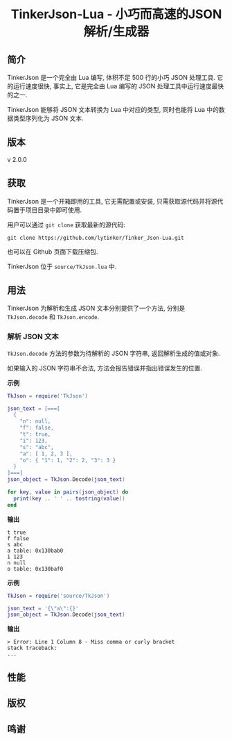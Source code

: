 <h1 align="center">TinkerJson-Lua - 小巧而高速的JSON解析/生成器</h1>

## 简介

TinkerJson 是一个完全由 Lua 编写, 体积不足 500 行的小巧 JSON 处理工具. 它的运行速度很快, 事实上, 它是完全由 Lua 编写的 JSON 处理工具中运行速度最快的之一.

TinkerJson 能够将 JSON 文本转换为 Lua 中对应的类型, 同时也能将 Lua 中的数据类型序列化为 JSON 文本.

## 版本

v 2.0.0

<!-- ## 特性 -->

## 获取

TinkerJson 是一个开箱即用的工具, 它无需配置或安装, 只需获取源代码并将源代码置于项目目录中即可使用.

用户可以通过 `git clone` 获取最新的源代码:

```shell
git clone https://github.com/lytinker/Tinker_Json-Lua.git
```

也可以在 Github 页面下载压缩包.

TinkerJson 位于 `source/TkJson.lua` 中.

<!-- ## 安装 -->

<!-- ## 依赖 -->

## 用法

TinkerJson 为解析和生成 JSON 文本分别提供了一个方法, 分别是 `TkJson.decode` 和 `TkJson.encode`.

### 解析 JSON 文本

`TkJson.decode` 方法的参数为待解析的 JSON 字符串, 返回解析生成的值或对象.

如果输入的 JSON 字符串不合法, 方法会报告错误并指出错误发生的位置.

**示例**

```lua
TkJson = require('TkJson')

json_text = [===[
  {
    "n": null,
    "f": false,
    "t": true,
    "i": 123,
    "s": "abc",
    "a": [ 1, 2, 3 ],
    "o": { "1": 1, "2": 2, "3": 3 }
  }
]===]
json_object = TkJson.Decode(json_text)

for key, value in pairs(json_object) do
  print(key .. ' ' .. tostring(value))
end
```

**输出**

```
t true
f false
s abc
a table: 0x130bab0
i 123
n null
o table: 0x130baf0
```

**示例**

```lua
TkJson = require('source/TkJson')

json_text = '{\"a\":{}'
json_object = TkJson.Decode(json_text)
```

**输出**

```
> Error: Line 1 Column 8 - Miss comma or curly bracket
stack traceback:
...
```



## 性能

## 版权

## 鸣谢
